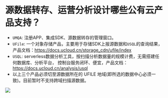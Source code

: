 # 源数据转存、运营分析设计哪些公有云产品支持？

* `UMQA`: 注册APP、集成SDK、源数据转存的管理窗口。
* `UFile`: 一个对象存储产品，主要用于存储SDK上报源数据和`USQL`的查询结果，产品文档：https://docs.ucloud.cn/storage_cdn/ufile/index
* `USQL`: serverless数据分析工具，按扫描分析数据量的规模计费，无需搭建任何数据库、分析平台， 控制台服务闭环、便宜，产品文档： https://docs.ucloud.cn/analysis/usql
* 以上三个产品必须切至源数据所在的 UFILE 地域(即所选的数据中心必须一致)。目前暂时不支持跨域扫描源数据。 

![](https://raw.githubusercontent.com/UCloudDocs/umqa/dev/imgs/intro_03.png)